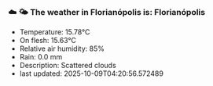 ### ☁️ 🌤️  The weather in Florianópolis is: Florianópolis

- Temperature: 15.78°C
- On flesh: 15.63°C
- Relative air humidity: 85%
- Rain: 0.0 mm
- Description: Scattered clouds
- last updated: 2025-10-09T04:20:56.572489
